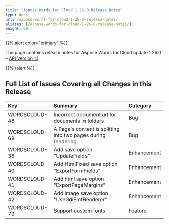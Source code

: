 ```yaml
---
title: "Aspose.Words for Cloud 1.26.0 Release Notes"
type: docs
url: /aspose-words-for-cloud-1-26-0-release-notes/
aliases: [/aspose-words-for-cloud-1-26-0-release-notes/]
weight: 60
---
```


{{% alert color="primary" %}} 

The page contains release notes for Aspose.Words for Cloud update 1.26.0 – [API Version 1.1](http://api.aspose.com/v1.1/swagger/ui/index)

{{% /alert %}} 
## **Full List of Issues Covering all Changes in this Release**

|**Key** |**Summary** |**Category** |
| :- | :- | :- |
|WORDSCLOUD-48 |Incorrect document url for documents in folders |Bug |
|WORDSCLOUD-69 |A Page's content is splitting into two pages during rendering |Bug |
|WORDSCLOUD-38 |Add save option "UpdateFields" |Enhancement |
|WORDSCLOUD-40 |Add HtmlFixed save option "ExportFormFields" |Enhancement |
|WORDSCLOUD-41 |Add html save option "ExportPageMargins" |Enhancement |
|WORDSCLOUD-42 |Add image save option "UseGdiEmfRenderer" |Enhancement |
|WORDSCLOUD-79 |Support custom fonts |Feature |

